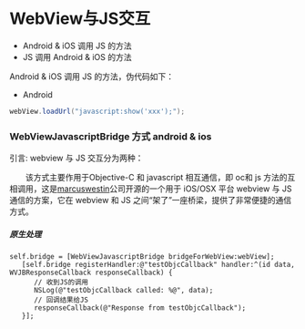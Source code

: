 # WebView与JS交互
* Android & iOS 调用 JS 的方法
* JS 调用 Android & iOS 的方法

Android & iOS 调用 JS 的方法，伪代码如下：
* Android

```java
webView.loadUrl("javascript:show('xxx');");

```



### WebViewJavascriptBridge 方式 android & ios

引言:
webview 与 JS 交互分为两种：

&emsp;&emsp;该方式主要作用于Objective-C 和 javascript 相互通信，即 oc和 js 方法的互相调用，这是[marcuswestin](https://github.com/marcuswestin)公司开源的一个用于 iOS/OSX 平台 webview 与 JS 通信的方案，它在 webview 和 JS 之间“架了”一座桥梁，提供了非常便捷的通信方式。  

##### 原生处理

```objc
self.bridge = [WebViewJavascriptBridge bridgeForWebView:webView];
   [self.bridge registerHandler:@"testObjcCallback" handler:^(id data, WVJBResponseCallback responseCallback) {
      // 收到JS的调用
      NSLog(@"testObjcCallback called: %@", data);
      // 回调结果给JS
      responseCallback(@"Response from testObjcCallback");
   }];
```



